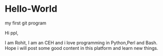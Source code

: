 # Hello-World
my first git program

Hi ppl,

I am Rohit, I am an CEH and i love programming in Python,Perl and Bash. Hope i will post some good content in this platform and learn new things.

